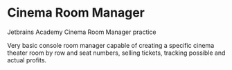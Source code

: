 # Cinema Room Manager
Jetbrains Academy Cinema Room Manager practice

Very basic console room manager capable of creating a specific cinema theater room by row and seat numbers, selling tickets, tracking possible and actual profits.
